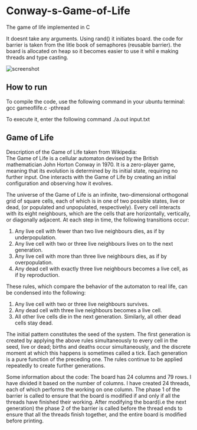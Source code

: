 # Conway-s-Game-of-Life

The game of life implemented in C 

It doesnt take any arguments. Using rand() it initiates board. the code for barrier is taken from the litle book of semaphores (reusable barrier). the board is allocated on heap so it becomes easier to use it whil e making threads and type casting.

![screenshot](https://user-images.githubusercontent.com/68819501/121777565-40fbf680-cbac-11eb-923d-7f57e0e50adc.PNG)

## How to run 

To compile the code, use the following command in your ubuntu terminal:
                gcc gameoflife.c -pthread

To execute it, enter the following command
                ./a.out input.txt

## Game of Life
Description of the Game of Life taken from Wikipedia: \
The Game of Life is a cellular automaton devised by the British mathematician John Horton Conway in 1970. It is a zero-player game, meaning that its evolution is determined by its initial state, requiring no further input. One interacts with the Game of Life by creating an initial configuration and observing how it evolves. 

The universe of the Game of Life is an infinite, two-dimensional orthogonal grid of square cells, each of which is in one of two possible states, live or dead, (or populated and unpopulated, respectively). Every cell interacts with its eight neighbours, which are the cells that are horizontally, vertically, or diagonally adjacent. At each step in time, the following transitions occur:

1. Any live cell with fewer than two live neighbours dies, as if by underpopulation.
2. Any live cell with two or three live neighbours lives on to the next generation.
3. Any live cell with more than three live neighbours dies, as if by overpopulation.
4. Any dead cell with exactly three live neighbours becomes a live cell, as if by reproduction.


These rules, which compare the behavior of the automaton to real life, can be condensed into the following:

1. Any live cell with two or three live neighbours survives.
2. Any dead cell with three live neighbours becomes a live cell.
3. All other live cells die in the next generation. Similarly, all other dead cells stay dead.

The initial pattern constitutes the seed of the system. The first generation is created by applying the above rules simultaneously to every cell in the seed, live or dead; births and deaths occur simultaneously, and the discrete moment at which this happens is sometimes called a tick. Each generation is a pure function of the preceding one. The rules continue to be applied repeatedly to create further generations.

Some information about the code:
The board has 24 columns and 79 rows. I have divided it based on the number of columns. I have created 24 threads, each of which performs the working on one column. The phase 1 of the barrier is called to ensure that the board is modified if and only if all the threads have finished their working. After modifying the board(i.e the next generation) the phase 2 of the barrier is called before the thread ends to ensure that all the threads finish together, and the entire board is modified before printing.



